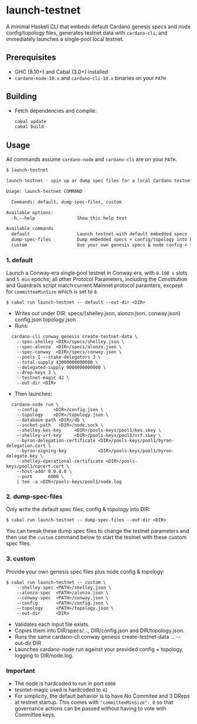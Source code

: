 # launch-testnet

A minimal Haskell CLI that embeds default Cardano genesis specs and node config/topology files, generates testnet data with `cardano-cli`, and immediately launches a single‐pool local testnet.

## Prerequisites

- GHC (8.10+) and Cabal (3.0+) installed  
- `cardano-node-10.x` and `cardano-cli-10.x` binaries on your `PATH`

## Building

- Fetch dependencies and compile:

   ```bash
   cabal update
   cabal build

   ```

## Usage

All commands assume `cardano-node` and `cardano-cli` are on your `PATH`.

```bash
$ launch-testnet 

launch-testnet - spin up or dump spec files for a local Cardano testnet

Usage: launch-testnet COMMAND

  Commands: default, dump-spec-files, custom

Available options:
  -h,--help                Show this help text

Available commands
  default                  Launch testnet with default embedded specs
  dump-spec-files          Dump embedded specs + config/topology into DIR
  custom                   Use your own genesis specs & node config + topology
```  

### 1. default  
Launch a Conway‐era single‐pool testnet in Conway era, with `0.100 s` slots and `5 min` epochs; all other Protocol Parameters, including the Constitution and Guardrails script match current Mainnet protocol paramters, excpept for `committeeMinSize` which is set to `0`. 

```shell
$ cabal run launch-testnet -- default --out-dir <DIR>
```
- Writes out under DIR:
    specs/{shelley.json, alonzo.json, conway.json}
    config.json
    topology.json
- Runs:
```
  cardano-cli conway genesis create-testnet-data \
    --spec-shelley <DIR>/specs/shelley.json \
    --spec-alonzo  <DIR>/specs/alonzo.json \
    --spec-conway  <DIR>/specs/conway.json \
    --pools 1 --stake-delegators 3 \
    --total-supply 43000000000000 \
    --delegated-supply 9000000000000 \
    --drep-keys 3 \
    --testnet-magic 42 \
    --out-dir <DIR>
```
- Then launches:
```
  cardano-node run \
    --config      <DIR>/config.json \
    --topology    <DIR>/topology.json \
    --database-path <DIR>/db \
    --socket-path   <DIR>/node.sock \
    --shelley-kes-key     <DIR>/pools-keys/pool1/kes.skey \
    --shelley-vrf-key     <DIR>/pools-keys/pool1/vrf.skey \
    --byron-delegation-certificate <DIR>/pools-keys/pool1/byron-delegation.cert \
    --byron-signing-key            <DIR>/pools-keys/pool1/byron-delegate.key \
    --shelley-operational-certificate <DIR>/pools-keys/pool1/opcert.cert \
    --host-addr 0.0.0.0 \
    --port      6000 \
    | tee -a <DIR>/pools-keys/pool1/node.log
```

### 2. dump-spec-files  
Only write the default spec files, config & topology into DIR:

```shell
$ cabal run launch-testnet -- dump-spec-files --out-dir <DIR>
```
You can tweak these dump spec files to change the testnet parameters and then use the `custom` command 
below to start the testnet with these custom spec files. 

### 3. custom  
Provide your own genesis spec files plus node config & topology:
```shell
$ cabal run launch-testnet -- custom \
    --shelley-spec <PATH>/shelley.json \
    --alonzo-spec  <PATH>/alonzo.json \
    --conway-spec  <PATH>/conway.json \
    --config       <PATH>/config.json \
    --topology     <PATH>/topology.json \
    --out-dir      <DIR>
```
- Validates each input file exists.  
- Copies them into DIR/specs/…, DIR/config.json and DIR/topology.json.  
- Runs the same cardano-cli conway genesis create-testnet-data … --out-dir DIR
- Launches cardano-node run against your provided config + topology, logging to DIR/node.log.

### Important

- The node is hardcoded to run in port `6000` 
- tesntet-magic used is hardcoded to `42`
- For simplicity, the default behavior is to have No Commitee and 3 DReps at testnet startup. This comes with 
`"committeeMinSize": 0`  so that governance actions can be passed without having to vote with Committee keys.